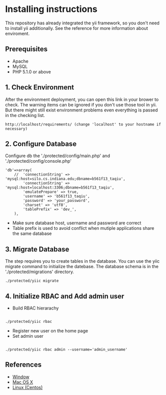 # Installing instructions

This repository has already integrated the yii framework, 
so you don't need to install yii additionally. 
See the reference for more information about enviroment. 

## Prerequisites
* Apache
* MySQL
* PHP 5.1.0 or above

## 1. Check Environment
After the environment deployment, you can open this link in your brower to check. 
The warning items can be ignored if you don't use those tool in yii. 
But there might still exist environment problems even everything is passed in the checking list.

	http://localhost/requirements/ (change 'localhost' to your hostname if necessary)

## 2. Configure Database
Configure db the './protected/config/main.php' and './protected/config/console.php'

	'db'=>array(
		//	'connectionString' => 'mysql:host=silo.cs.indiana.edu;dbname=b561f13_taqiu',
			'connectionString' => 'mysql:host=localhost:3306;dbname=b561f13_taqiu',
			'emulatePrepare' => true,
			'username' => 'b561f13_taqiu',
			'password' => 'your_password',
			'charset' => 'utf8',
			'tablePrefix' => 'dev_',
		),
		
* Make sure database host, username and password are correct
* Table prefix is used to avoid conflict when mutiple applications share the same database
	
## 3. Migrate Database 
The step requires you to create tables in the database. You can use the yiic migrate command to initialize the datebase.
The database schema is in the './protected/migrations' directory.

	./protected/yiic migrate

## 4. Initialize RBAC and Add admin user
* Build RBAC hierarachy

```

./protected/yiic rbac

```

* Register new user on the home page
* Set admin user 

```

./protected/yiic rbac admin --username='admin_username'

```

## References
* [Window](http://www.wampserver.com/en/)
* [Mac OS X](http://jason.pureconcepts.net/2012/10/install-apache-php-mysql-mac-os-x/) 
* [Linux (Centos)](http://www.howtoforge.com/quick-n-easy-lamp-server-centos-rhel)
